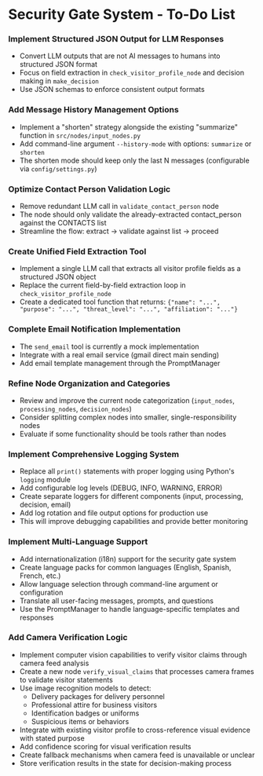 # Security Gate System - To-Do List

### **Implement Structured JSON Output for LLM Responses**
- Convert LLM outputs that are not AI messages to humans into structured JSON format
- Focus on field extraction in `check_visitor_profile_node` and decision making in `make_decision`
- Use JSON schemas to enforce consistent output formats

### **Add Message History Management Options**
- Implement a "shorten" strategy alongside the existing "summarize" function in `src/nodes/input_nodes.py`
- Add command-line argument `--history-mode` with options: `summarize` or `shorten`
- The shorten mode should keep only the last N messages (configurable via `config/settings.py`)

### **Optimize Contact Person Validation Logic**
- Remove redundant LLM call in `validate_contact_person` node
- The node should only validate the already-extracted contact_person against the CONTACTS list
- Streamline the flow: extract → validate against list → proceed

### **Create Unified Field Extraction Tool**
- Implement a single LLM call that extracts all visitor profile fields as a structured JSON object
- Replace the current field-by-field extraction loop in `check_visitor_profile_node`
- Create a dedicated tool function that returns: `{"name": "...", "purpose": "...", "threat_level": "...", "affiliation": "..."}`

### **Complete Email Notification Implementation**
- The `send_email` tool is currently a mock implementation
- Integrate with a real email service (gmail direct main sending)
- Add email template management through the PromptManager

### **Refine Node Organization and Categories**
- Review and improve the current node categorization (`input_nodes`, `processing_nodes`, `decision_nodes`)
- Consider splitting complex nodes into smaller, single-responsibility nodes
- Evaluate if some functionality should be tools rather than nodes

### **Implement Comprehensive Logging System**
- Replace all `print()` statements with proper logging using Python's `logging` module
- Add configurable log levels (DEBUG, INFO, WARNING, ERROR) 
- Create separate loggers for different components (input, processing, decision, email)
- Add log rotation and file output options for production use
- This will improve debugging capabilities and provide better monitoring

### **Implement Multi-Language Support**
- Add internationalization (i18n) support for the security gate system
- Create language packs for common languages (English, Spanish, French, etc.)
- Allow language selection through command-line argument or configuration
- Translate all user-facing messages, prompts, and questions
- Use the PromptManager to handle language-specific templates and responses

### **Add Camera Verification Logic**
- Implement computer vision capabilities to verify visitor claims through camera feed analysis
- Create a new node `verify_visual_claims` that processes camera frames to validate visitor statements
- Use image recognition models to detect:
  - Delivery packages for delivery personnel
  - Professional attire for business visitors
  - Identification badges or uniforms
  - Suspicious items or behaviors
- Integrate with existing visitor profile to cross-reference visual evidence with stated purpose
- Add confidence scoring for visual verification results
- Create fallback mechanisms when camera feed is unavailable or unclear
- Store verification results in the state for decision-making process